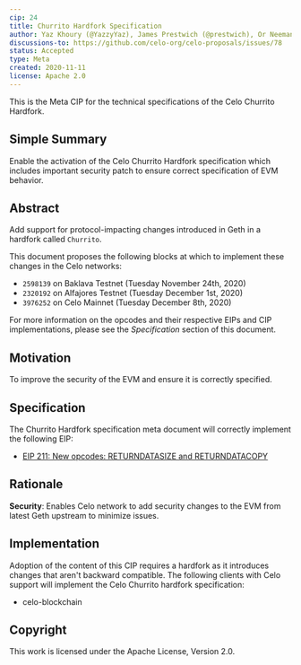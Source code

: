 ```yaml
---
cip: 24
title: Churrito Hardfork Specification 
author: Yaz Khoury (@YazzyYaz), James Prestwich (@prestwich), Or Neeman (@oneeman) 
discussions-to: https://github.com/celo-org/celo-proposals/issues/78
status: Accepted
type: Meta 
created: 2020-11-11 
license: Apache 2.0
---
```


This is the Meta CIP for the technical specifications of the Celo Churrito Hardfork.

## Simple Summary

Enable the activation of the Celo Churrito Hardfork specification which includes important security patch to ensure correct specification of EVM behavior. 

## Abstract

Add support for protocol-impacting changes introduced in Geth in a hardfork called `Churrito`.

This document proposes the following blocks at which to implement these changes in the Celo networks:
- `2598139` on Baklava Testnet (Tuesday November 24th, 2020)
- `2320192` on Alfajores Testnet (Tuesday December 1st, 2020)
- `3976252` on Celo Mainnet (Tuesday December 8th, 2020)

For more information on the opcodes and their respective EIPs and CIP implementations, please see the _Specification_
section of this document.

## Motivation

To improve the security of the EVM and ensure it is correctly specified.

## Specification

The Churrito Hardfork specification meta document will correctly implement the following EIP:
* [EIP 211: New opcodes: RETURNDATASIZE and RETURNDATACOPY](https://eips.ethereum.org/EIPS/eip-211)

## Rationale

__Security__: Enables Celo network to add security changes to the EVM from latest Geth upstream to minimize issues. 

## Implementation

Adoption of the content of this CIP requires a hardfork as it introduces changes that aren't backward compatible. The following clients with Celo support will implement the Celo Churrito hardfork specification:
- celo-blockchain

## Copyright

This work is licensed under the Apache License, Version 2.0.
